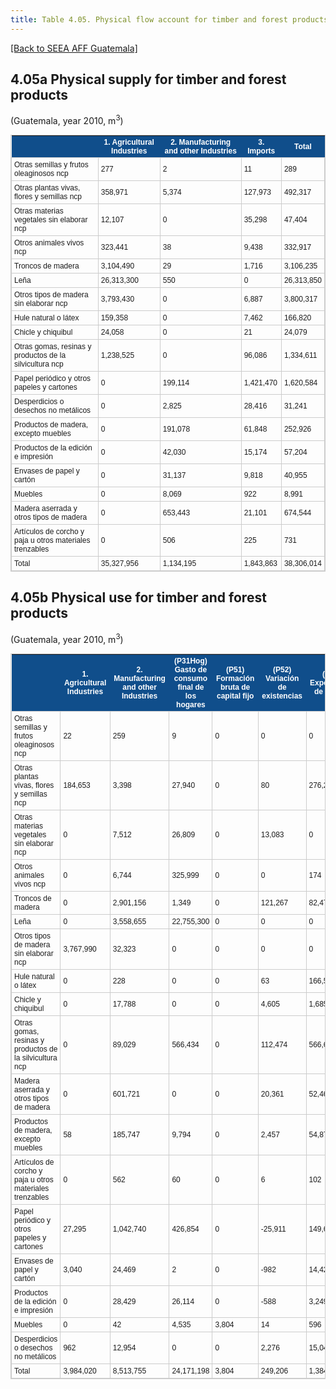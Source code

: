 ```yaml
---
title: Table 4.05. Physical flow account for timber and forest products
---
```


[[Back to SEEA AFF Guatemala]](/seea-aff/)

## 4.05a Physical supply for timber and forest products

(Guatemala, year 2010, m<sup>3</sup>)

<style type="text/css">
	table.tableizer-table {
	border: 1px solid #CCC; font-family: Arial, Helvetica, sans-serif;
	font-size: 12px;
} 
.tableizer-table td {
	padding: 4px;
	margin: 3px;
	border: 1px solid #ccc;
}
.tableizer-table th {
	background-color: #104E8B; 
	color: #FFF;
	font-weight: bold;
}
</style><table class="tableizer-table">
<tr class="tableizer-firstrow"><th></th><th>1. Agricultural Industries</th><th>2. Manufacturing and other Industries</th><th>3. Imports</th><th>Total</th></tr>
 <tr><td>Otras semillas y frutos oleaginosos ncp</td><td>277</td><td>2</td><td>11</td><td>289</td></tr>
 <tr><td>Otras plantas vivas, flores y semillas ncp</td><td>358,971</td><td>5,374</td><td>127,973</td><td>492,317</td></tr>
 <tr><td>Otras materias vegetales sin elaborar ncp</td><td>12,107</td><td>0</td><td>35,298</td><td>47,404</td></tr>
 <tr><td>Otros animales vivos ncp</td><td>323,441</td><td>38</td><td>9,438</td><td>332,917</td></tr>
 <tr><td>Troncos de madera</td><td>3,104,490</td><td>29</td><td>1,716</td><td>3,106,235</td></tr>
 <tr><td>Leña</td><td>26,313,300</td><td>550</td><td>0</td><td>26,313,850</td></tr>
 <tr><td>Otros tipos de madera sin elaborar ncp</td><td>3,793,430</td><td>0</td><td>6,887</td><td>3,800,317</td></tr>
 <tr><td>Hule natural o látex</td><td>159,358</td><td>0</td><td>7,462</td><td>166,820</td></tr>
 <tr><td>Chicle y chiquibul</td><td>24,058</td><td>0</td><td>21</td><td>24,079</td></tr>
 <tr><td>Otras gomas, resinas y productos de la silvicultura ncp</td><td>1,238,525</td><td>0</td><td>96,086</td><td>1,334,611</td></tr>
 <tr><td>Papel periódico y otros papeles y cartones</td><td>0</td><td>199,114</td><td>1,421,470</td><td>1,620,584</td></tr>
 <tr><td>Desperdicios o desechos no metálicos</td><td>0</td><td>2,825</td><td>28,416</td><td>31,241</td></tr>
 <tr><td>Productos de madera, excepto muebles</td><td>0</td><td>191,078</td><td>61,848</td><td>252,926</td></tr>
 <tr><td>Productos de la edición  e impresión</td><td>0</td><td>42,030</td><td>15,174</td><td>57,204</td></tr>
 <tr><td>Envases de papel y cartón</td><td>0</td><td>31,137</td><td>9,818</td><td>40,955</td></tr>
 <tr><td>Muebles</td><td>0</td><td>8,069</td><td>922</td><td>8,991</td></tr>
 <tr><td>Madera aserrada y otros tipos de madera</td><td>0</td><td>653,443</td><td>21,101</td><td>674,544</td></tr>
 <tr><td>Artículos de corcho y paja u otros materiales trenzables</td><td>0</td><td>506</td><td>225</td><td>731</td></tr>
 <tr><td>Total</td><td>35,327,956</td><td>1,134,195</td><td>1,843,863</td><td>38,306,014</td></tr>
</table>




## 4.05b Physical use for timber and forest products

(Guatemala, year 2010, m<sup>3</sup>)


</style><table class="tableizer-table">
<tr class="tableizer-firstrow"><th></th><th>1. Agricultural Industries</th><th>2. Manufacturing and other Industries</th><th>(P31Hog) Gasto de consumo final de los hogares</th><th>(P51) Formación bruta de capital fijo</th><th>(P52) Variación de existencias</th><th>(P61) Exportación de bienes</th><th>Total</th></tr>
 <tr><td>Otras semillas y frutos oleaginosos ncp</td><td>22</td><td>259</td><td>9</td><td>0</td><td>0</td><td>0</td><td>289</td></tr>
 <tr><td>Otras plantas vivas, flores y semillas ncp</td><td>184,653</td><td>3,398</td><td>27,940</td><td>0</td><td>80</td><td>276,246</td><td>492,317</td></tr>
 <tr><td>Otras materias vegetales sin elaborar ncp</td><td>0</td><td>7,512</td><td>26,809</td><td>0</td><td>13,083</td><td>0</td><td>47,404</td></tr>
 <tr><td>Otros animales vivos ncp</td><td>0</td><td>6,744</td><td>325,999</td><td>0</td><td>0</td><td>174</td><td>332,917</td></tr>
 <tr><td>Troncos de madera</td><td>0</td><td>2,901,156</td><td>1,349</td><td>0</td><td>121,267</td><td>82,470</td><td>3,106,241</td></tr>
 <tr><td>Leña</td><td>0</td><td>3,558,655</td><td>22,755,300</td><td>0</td><td>0</td><td>0</td><td>26,313,955</td></tr>
 <tr><td>Otros tipos de madera sin elaborar ncp</td><td>3,767,990</td><td>32,323</td><td>0</td><td>0</td><td>0</td><td>0</td><td>3,800,313</td></tr>
 <tr><td>Hule natural o látex</td><td>0</td><td>228</td><td>0</td><td>0</td><td>63</td><td>166,529</td><td>166,820</td></tr>
 <tr><td>Chicle y chiquibul</td><td>0</td><td>17,788</td><td>0</td><td>0</td><td>4,605</td><td>1,685</td><td>24,079</td></tr>
 <tr><td>Otras gomas, resinas y productos de la silvicultura ncp</td><td>0</td><td>89,029</td><td>566,434</td><td>0</td><td>112,474</td><td>566,673</td><td>1,334,610</td></tr>
 <tr><td>Madera aserrada y otros tipos de madera</td><td>0</td><td>601,721</td><td>0</td><td>0</td><td>20,361</td><td>52,461</td><td>674,543</td></tr>
 <tr><td>Productos de madera, excepto muebles</td><td>58</td><td>185,747</td><td>9,794</td><td>0</td><td>2,457</td><td>54,870</td><td>252,926</td></tr>
 <tr><td>Artículos de corcho y paja u otros materiales trenzables</td><td>0</td><td>562</td><td>60</td><td>0</td><td>6</td><td>102</td><td>731</td></tr>
 <tr><td>Papel periódico y otros papeles y cartones</td><td>27,295</td><td>1,042,740</td><td>426,854</td><td>0</td><td>-25,911</td><td>149,609</td><td>1,620,587</td></tr>
 <tr><td>Envases de papel y cartón</td><td>3,040</td><td>24,469</td><td>2</td><td>0</td><td>-982</td><td>14,426</td><td>40,955</td></tr>
 <tr><td>Productos de la edición  e impresión</td><td>0</td><td>28,429</td><td>26,114</td><td>0</td><td>-588</td><td>3,249</td><td>57,204</td></tr>
 <tr><td>Muebles</td><td>0</td><td>42</td><td>4,535</td><td>3,804</td><td>14</td><td>596</td><td>8,991</td></tr>
 <tr><td>Desperdicios o desechos no metálicos</td><td>962</td><td>12,954</td><td>0</td><td>0</td><td>2,276</td><td>15,049</td><td>31,241</td></tr>
 <tr><td>Total</td><td>3,984,020</td><td>8,513,755</td><td>24,171,198</td><td>3,804</td><td>249,206</td><td>1,384,139</td><td>38,306,123</td></tr>
</table>



